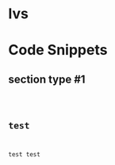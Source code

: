# lvs


<h1>Code Snippets</h1>
<p></p>

<h2>section type #1</h2>
<pre>
<code>
<section>
<h1>test</h1>
<p>test test </p>
</section>
</code>
</pre>